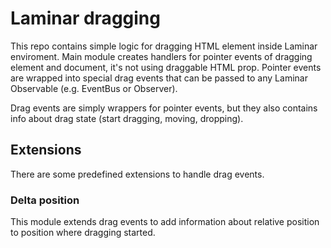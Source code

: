 # Laminar dragging

This repo contains simple logic for dragging HTML element inside Laminar enviroment. Main module creates handlers for pointer events of dragging element and document, it's not using draggable HTML prop. Pointer events are wrapped into special drag events that can be passed to any Laminar Observable (e.g. EventBus or Observer).

Drag events are simply wrappers for pointer events, but they also contains info about drag state (start dragging, moving, dropping).

## Extensions

There are some predefined extensions to handle drag events.

### Delta position

This module extends drag events to add information about relative position to position where dragging started.
